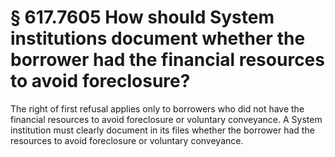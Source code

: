 # § 617.7605   How should System institutions document whether the borrower had the financial resources to avoid foreclosure?

The right of first refusal applies only to borrowers who did not have the financial resources to avoid foreclosure or voluntary conveyance. A System institution must clearly document in its files whether the borrower had the resources to avoid foreclosure or voluntary conveyance. 




